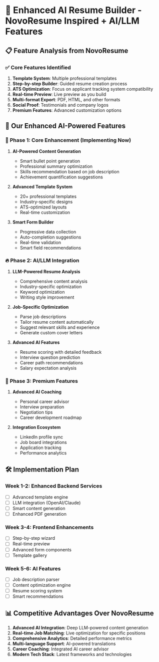# 🚀 Enhanced AI Resume Builder - NovoResume Inspired + AI/LLM Features

## 📋 **Feature Analysis from NovoResume**

### ✅ **Core Features Identified**
1. **Template System**: Multiple professional templates
2. **Step-by-step Builder**: Guided resume creation process
3. **ATS Optimization**: Focus on applicant tracking system compatibility
4. **Real-time Preview**: Live preview as you build
5. **Multi-format Export**: PDF, HTML, and other formats
6. **Social Proof**: Testimonials and company logos
7. **Premium Features**: Advanced customization options

## 🤖 **Our Enhanced AI-Powered Features**

### 🎯 **Phase 1: Core Enhancement (Implementing Now)**
1. **AI-Powered Content Generation**
   - Smart bullet point generation
   - Professional summary optimization
   - Skills recommendation based on job description
   - Achievement quantification suggestions

2. **Advanced Template System**
   - 20+ professional templates
   - Industry-specific designs
   - ATS-optimized layouts
   - Real-time customization

3. **Smart Form Builder**
   - Progressive data collection
   - Auto-completion suggestions
   - Real-time validation
   - Smart field recommendations

### 🔥 **Phase 2: AI/LLM Integration**
1. **LLM-Powered Resume Analysis**
   - Comprehensive content analysis
   - Industry-specific optimization
   - Keyword optimization
   - Writing style improvement

2. **Job-Specific Optimization**
   - Parse job descriptions
   - Tailor resume content automatically
   - Suggest relevant skills and experience
   - Generate custom cover letters

3. **Advanced AI Features**
   - Resume scoring with detailed feedback
   - Interview question prediction
   - Career path recommendations
   - Salary expectation analysis

### 🎨 **Phase 3: Premium Features**
1. **Advanced AI Coaching**
   - Personal career advisor
   - Interview preparation
   - Negotiation tips
   - Career development roadmap

2. **Integration Ecosystem**
   - LinkedIn profile sync
   - Job board integrations
   - Application tracking
   - Performance analytics

## 🛠 **Implementation Plan**

### **Week 1-2: Enhanced Backend Services**
- [ ] Advanced template engine
- [ ] LLM integration (OpenAI/Claude)
- [ ] Smart content generation
- [ ] Enhanced PDF generation

### **Week 3-4: Frontend Enhancements**
- [ ] Step-by-step wizard
- [ ] Real-time preview
- [ ] Advanced form components
- [ ] Template gallery

### **Week 5-6: AI Features**
- [ ] Job description parser
- [ ] Content optimization engine
- [ ] Resume scoring system
- [ ] Smart recommendations

## 📊 **Competitive Advantages Over NovoResume**

1. **Advanced AI Integration**: Deep LLM-powered content generation
2. **Real-time Job Matching**: Live optimization for specific positions
3. **Comprehensive Analytics**: Detailed performance metrics
4. **Multi-language Support**: AI-powered translations
5. **Career Coaching**: Integrated AI career advisor
6. **Modern Tech Stack**: Latest frameworks and technologies
